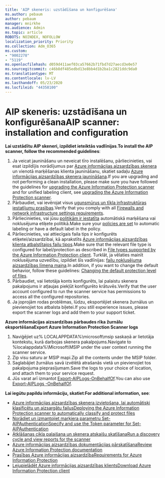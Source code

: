 ```yaml
---
title: 'AIP skeneris: uzstādīšana un konfigurēšana'
ms.author: pebaum
author: pebaum
manager: mnirkhe
ms.audience: Admin
ms.topic: article
ROBOTS: NOINDEX, NOFOLLOW
localization_priority: Priority
ms.collection: Adm_O365
ms.custom:
- "9002278"
- "5119"
ms.openlocfilehash: d059d411aef03ca57662b71fbd7d27aecd3e0e57
ms.sourcegitcommit: c46b8df485edbd13e8bb4d1b2ba1c2821ddc9da0
ms.translationtype: MT
ms.contentlocale: lv-LV
ms.lasthandoff: 05/23/2020
ms.locfileid: "44358100"
---
```

# <a name="aip-scanner-installation-and-configuration"></a><span data-ttu-id="98693-102">AIP skeneris: uzstādīšana un konfigurēšana</span><span class="sxs-lookup"><span data-stu-id="98693-102">AIP scanner: installation and configuration</span></span>

<span data-ttu-id="98693-103">**Lai uzstādītu AIP skeneri, izpildiet ieteiktās vadlīnijas**.</span><span class="sxs-lookup"><span data-stu-id="98693-103">**To install the AIP scanner, follow the recommended guidelines**:</span></span>

1. <span data-ttu-id="98693-104">Ja veicat jaunināšanu un neveicat tīro instalēšanu, pārliecinieties, vai esat izpildījis norādījumus par [Azure informācijas aizsardzības skenera](https://docs.microsoft.com/azure/information-protection/rms-client/client-admin-guide#upgrading-the-azure-information-protection-scanner) un vienotā marķēšanas klienta jaunināšanu, skatiet sadaļu [Azure informācijas aizsardzības skenera jaunināšana](https://docs.microsoft.com/azure/information-protection/rms-client/clientv2-admin-guide#upgrading-the-azure-information-protection-scanner).</span><span class="sxs-lookup"><span data-stu-id="98693-104">If you are upgrading and not performing a clean installation, please make sure you have followed the guidelines for [upgrading the Azure Information Protection scanner](https://docs.microsoft.com/azure/information-protection/rms-client/client-admin-guide#upgrading-the-azure-information-protection-scanner) and for unified labeling client, see [upgrading the Azure Information Protection scanner](https://docs.microsoft.com/azure/information-protection/rms-client/clientv2-admin-guide#upgrading-the-azure-information-protection-scanner).</span></span>
2. <span data-ttu-id="98693-105">Pārbaudiet, vai ievērojat visus [ugunsmūrus un tīkla infrastruktūras iestatījumu prasības](https://docs.microsoft.com/azure/information-protection/requirements#firewalls-and-network-infrastructure).</span><span class="sxs-lookup"><span data-stu-id="98693-105">Verify that you comply with all [Firewalls and network infrastructure settings requirements](https://docs.microsoft.com/azure/information-protection/requirements#firewalls-and-network-infrastructure).</span></span>
3. <span data-ttu-id="98693-106">Pārliecinieties, vai jūsu [politikām ir iestatīta](https://docs.microsoft.com/azure/information-protection/configure-policy) automātiskā marķēšana vai noklusējuma etiķete politikā.</span><span class="sxs-lookup"><span data-stu-id="98693-106">Make sure your [policies are set](https://docs.microsoft.com/azure/information-protection/configure-policy) to automatic labeling or have a default label in the policy.</span></span>
4. <span data-ttu-id="98693-107">Pārliecinieties, vai attiecīgais faila tips ir konfigurēts etiķetei/aizsardzībai, kā aprakstīts [Azure informācijas aizsardzības klienta atbalstītajos failu tipos](https://docs.microsoft.com/azure/information-protection/rms-client/client-admin-guide-file-types#supported-file-types-for-classification-and-protection).</span><span class="sxs-lookup"><span data-stu-id="98693-107">Make sure that the relevant file type is configured for label/protection as described in [File types supported by the Azure Information Protection client](https://docs.microsoft.com/azure/information-protection/rms-client/client-admin-guide-file-types#supported-file-types-for-classification-and-protection).</span></span> <span data-ttu-id="98693-108">Turklāt, ja vēlaties mainīt noklusējuma uzvedību, izpildiet šīs vadlīnijas: [failu noklusējuma aizsardzības līmeņa maiņa](https://docs.microsoft.com/azure/information-protection/rms-client/client-admin-guide-file-types#changing-the-default-protection-level-of-files).</span><span class="sxs-lookup"><span data-stu-id="98693-108">In addition, if you want to change the default behavior, follow these guidelines: [Changing the default protection level of files](https://docs.microsoft.com/azure/information-protection/rms-client/client-admin-guide-file-types#changing-the-default-protection-level-of-files).</span></span>
5. <span data-ttu-id="98693-109">Pārbaudiet, vai lietotāja konts konfigurēts, lai palaistu skenera pakalpojums ir atļaujas piekļūt konfigurēto krātuvēs.</span><span class="sxs-lookup"><span data-stu-id="98693-109">Verify that the user account configured to run the scanner service has permissions to access all the configured repositories.</span></span>
6. <span data-ttu-id="98693-110">Ja joprojām rodas problēmas, lūdzu, eksportējiet skenera žurnālus un pievienojiet tos atbalsta biļetei.</span><span class="sxs-lookup"><span data-stu-id="98693-110">If you still experience issues, please export the scanner logs and add them to your support ticket.</span></span>

<span data-ttu-id="98693-111">**Azure informācijas aizsardzības pārbaudes rīka žurnālu eksportēšana**</span><span class="sxs-lookup"><span data-stu-id="98693-111">**Export Azure Information Protection Scanner logs**</span></span>

1. <span data-ttu-id="98693-112">Naviģējiet uz% LOCALAPPDATA%\microsoft\msip saskaņā ar lietotāja kontekstu, kurā darbojas skenera pakalpojums.</span><span class="sxs-lookup"><span data-stu-id="98693-112">Navigate to %localappdata%\Microsoft\MSIP under the user context running the scanner service.</span></span>
2. <span data-ttu-id="98693-113">Zip visu saturu ar MSIP mapi.</span><span class="sxs-lookup"><span data-stu-id="98693-113">Zip all the contents under the MSIP folder.</span></span>
3. <span data-ttu-id="98693-114">Saglabājiet žurnālus savā izvēlētā atrašanās vietā un pievienojiet tos pakalpojuma pieprasījumam.</span><span class="sxs-lookup"><span data-stu-id="98693-114">Save the logs to your choice of location, and attach them to your service request.</span></span>
4. <span data-ttu-id="98693-115">Jūs varat arī izmantot [Export-AIPLogs-OnBehalfOf](https://docs.microsoft.com/powershell/module/azureinformationprotection/export-aiplogs?view=azureipps).</span><span class="sxs-lookup"><span data-stu-id="98693-115">You can also use [Export-AIPLogs -OnBehalfOf](https://docs.microsoft.com/powershell/module/azureinformationprotection/export-aiplogs?view=azureipps).</span></span>

<span data-ttu-id="98693-116">**Lai iegūtu papildu informāciju, skatiet**:</span><span class="sxs-lookup"><span data-stu-id="98693-116">**For additional information, see**:</span></span>
- [<span data-ttu-id="98693-117">Azure informācijas aizsardzības skenera izvietošana, lai automātiski klasificētu un aizsargātu failus</span><span class="sxs-lookup"><span data-stu-id="98693-117">Deploying the Azure Information Protection scanner to automatically classify and protect files</span></span>](https://docs.microsoft.com/azure/information-protection/deploy-aip-scanner)
- [<span data-ttu-id="98693-118">Norādiet un izmantojiet marķiera parametru Set-AIPAuthentication</span><span class="sxs-lookup"><span data-stu-id="98693-118">Specify and use the Token parameter for Set-AIPAuthentication</span></span>](https://docs.microsoft.com/azure/information-protection/rms-client/client-admin-guide-powershell#specify-and-use-the-token-parameter-for-set-aipauthentication)
- [<span data-ttu-id="98693-119">Atklāšanas cikla palaišana un skenera atskaišu skatīšana</span><span class="sxs-lookup"><span data-stu-id="98693-119">Run a discovery cycle and view reports for the scanner</span></span>](https://docs.microsoft.com/azure/information-protection/deploy-aip-scanner#run-a-discovery-cycle-and-view-reports-for-the-scanner)
- [<span data-ttu-id="98693-120">Azure informācijas aizsardzības dokumentācijas pārskatīšana</span><span class="sxs-lookup"><span data-stu-id="98693-120">Review Azure Information Protection documentation</span></span>](https://docs.microsoft.com/azure/information-protection/what-is-information-protection)
- [<span data-ttu-id="98693-121">Prasības Azure informācijas aizsardzība</span><span class="sxs-lookup"><span data-stu-id="98693-121">Requirements for Azure Information Protection</span></span>](https://docs.microsoft.com/azure/information-protection/get-started/requirements)
- [<span data-ttu-id="98693-122">Lejupielādēt Azure informācijas aizsardzības klients</span><span class="sxs-lookup"><span data-stu-id="98693-122">Download Azure Information Protection client</span></span>](https://www.microsoft.com/download/details.aspx?id=53018)
